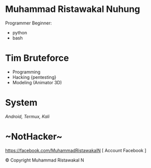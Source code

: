 # Muhammad Ristawakal Nuhung
Programmer Beginner:
- python
- bash
# Tim Bruteforce
* Programming
* Hacking {pentesting}
* Modeling (Animator 3D)
# System
_Android,_
_Termux,_
_Kali_
# ~NotHacker~
https://facebook.com/MuhammadRistawakalN
[ Account Facebook ]

© Copyright Muhammad Ristawakal N 
